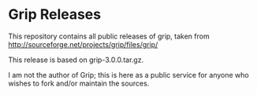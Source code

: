 # Grip Releases

This repository contains all public releases of grip, taken from
<http://sourceforge.net/projects/grip/files/grip/>

This release is based on grip-3.0.0.tar.gz.

I am not the author of Grip; this is here as a public service for
anyone who wishes to fork and/or maintain the sources.

